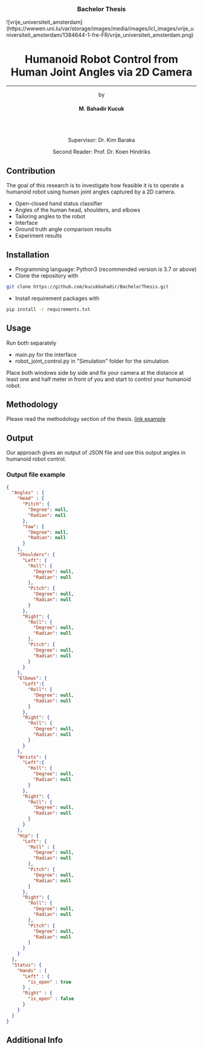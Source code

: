 <h3 align="center">Bachelor Thesis</h3>
![vrije_universiteit_amsterdam](https://wwwen.uni.lu/var/storage/images/media/images/lcl_images/vrije_universiteit_amsterdam/1384644-1-fre-FR/vrije_universiteit_amsterdam.png)
<h1 align="center">Humanoid Robot Control from Human Joint Angles via 2D Camera</h1>

---

<p align="center">by</p>

<h4 align="center">M. Bahadir Kucuk</h4>

<br>
<br>

<p align="center">Supervisor: Dr. Kim Baraka</p>
<p align="center">Second Reader: Prof. Dr. Koen Hindriks</p>

## Contribution
The goal of this research is to investigate how feasible it is to operate a humanoid robot using human joint angles captured by a 2D camera. 
- Open-closed hand status classifier
- Angles of the human head, shoulders, and elbows
- Tailoring angles to the robot
- Interface
- Ground truth angle comparison results
- Experiment results
## Installation
- Programming language: Python3 (recommended version is 3.7 or above)
- Clone the repository with
```bash
git clone https://github.com/kucukbahadir/BachelorThesis.git
```
- Install requirement packages with
```bash
pip install -r requirements.txt
```

## Usage
Run both separately
- main.py for the interface
- robot_joint_control.py in "Simulation" folder for the simulation

Place both windows side by side and fix your camera at the distance at least one and half meter in front of you and start to control your humanoid robot.


## Methodology
Please read the methodology section of the thesis.
[link example](M_Bahadir_Kucuk_mkk332_Bachelor_Thesis.pdf)


## Output
Our approach gives an output of JSON file and use this output angles in humanoid robot control.

### Output file example 
```json
{
  "Angles" : {
    "Head" : {
      "Pitch": {
        "Degree": null,
        "Radian": null
      },
      "Yaw": {
        "Degree": null,
        "Radian": null
      }
    },
    "Shoulders": {
      "Left": {
        "Roll": {
          "Degree": null,
          "Radian": null
        },
        "Pitch": {
          "Degree": null,
          "Radian": null
        }
      },
      "Right": {
        "Roll": {
          "Degree": null,
          "Radian": null
        },
        "Pitch": {
          "Degree": null,
          "Radian": null
        }
      }
    },
    "Elbows": {
      "Left":{
        "Roll": {
          "Degree": null,
          "Radian": null
        }
      },
      "Right": {
        "Roll": {
          "Degree": null,
          "Radian": null
        }
      }
    },
    "Wrists": {
      "Left":{
        "Roll": {
          "Degree": null,
          "Radian": null
        }
      },
      "Right": {
        "Roll": {
          "Degree": null,
          "Radian": null
        }
      }
    },
    "Hip": {
      "Left": {
        "Roll" : {
          "Degree": null,
          "Radian": null
        },
        "Pitch": {
          "Degree": null,
          "Radian": null
        }
      },
      "Right": {
        "Roll": {
          "Degree": null,
          "Radian": null
        },
        "Pitch": {
          "Degree": null,
          "Radian": null
        }
      }
    }
  },
  "Status": {
    "Hands" : {
      "Left" : {
        "is_open" : true
      } ,
      "Right" : {
        "is_open" : false
      }
    }
  }
}
```

## Additional Info